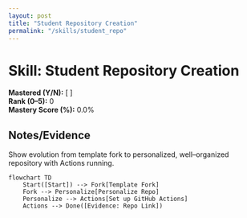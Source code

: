 ```yaml
---
layout: post
title: "Student Repository Creation"
permalink: "/skills/student_repo"
---
```


# Skill: Student Repository Creation

**Mastered (Y/N):** [ ]  
**Rank (0–5):** 0  
**Mastery Score (%):** 0.0%

## Notes/Evidence
Show evolution from template fork to personalized, well–organized repository with Actions running.

```mermaid
flowchart TD
    Start([Start]) --> Fork[Template Fork]
    Fork --> Personalize[Personalize Repo]
    Personalize --> Actions[Set up GitHub Actions]
    Actions --> Done([Evidence: Repo Link])
